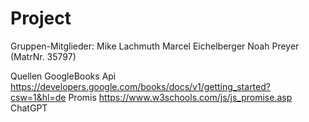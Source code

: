 # Project

Gruppen-Mitglieder:
Mike Lachmuth
Marcel Eichelberger
Noah Preyer (MatrNr. 35797)


Quellen
GoogleBooks Api https://developers.google.com/books/docs/v1/getting_started?csw=1&hl=de
Promis https://www.w3schools.com/js/js_promise.asp
ChatGPT
